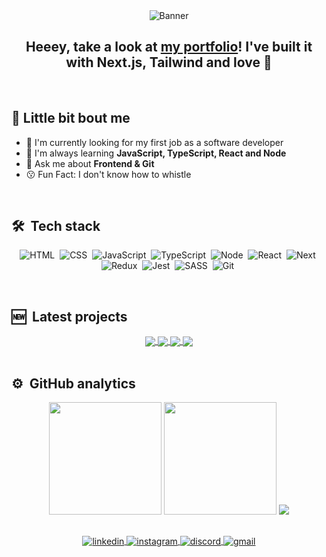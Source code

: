 <div align="center">
  <img src="https://s4.gifyu.com/images/header90cc259c66c0bf76.gif" alt="Banner">
  
  <h2>Heeey, take a look at <a href="https://github.com/acn3to/portfolio">my portfolio</a>! I've built it with Next.js, Tailwind and love 💙</h2>
</div>

<br>

## 💫 Little bit bout me

- 🔭 I'm currently looking for my first job as a software developer
- 🌱 I'm always learning **JavaScript, TypeScript, React and Node**
- 💬 Ask me about **Frontend & Git**
- 😗 Fun Fact: I don't know how to whistle

<br>

## 🛠 &nbsp;Tech stack

<div align="center">

![HTML](https://img.shields.io/badge/-HTML-05122A?style=flat&logo=HTML5)&nbsp;
![CSS](https://img.shields.io/badge/-CSS-05122A?style=flat&logo=CSS3&logoColor=1572B6)&nbsp;
![JavaScript](https://img.shields.io/badge/-JavaScript-05122A?style=flat&logo=javascript)&nbsp;
![TypeScript](https://img.shields.io/badge/-Typescript-05122A?style=flat&logo=typescript)&nbsp;
![Node](https://img.shields.io/badge/-Node-05122A?style=flat&logo=node.js)&nbsp;
![React](https://img.shields.io/badge/-React-05122A?style=flat&logo=react)&nbsp;
![Next](https://img.shields.io/badge/-Next-05122A?style=flat&logo=next.js)&nbsp;
![Redux](https://img.shields.io/badge/-Redux-05122A?style=flat&logo=redux&logoColor=800080)&nbsp;
![Jest](https://img.shields.io/badge/-Jest-05122A?style=flat&logo=jest&logoColor=FFC0CB)&nbsp;
![SASS](https://img.shields.io/badge/-Sass-05122A?style=flat&logo=Sass&logoColor=1572B6)&nbsp;
![Git](https://img.shields.io/badge/-Git-05122A?style=flat&logo=git)&nbsp;

</div>

<br>

## 🆕 &nbsp;Latest projects

<div align="center">
  <a href="https://github.com/acn3to/portfolio">
  <img align="center" src="https://github-readme-stats.vercel.app/api/pin/?username=acn3to&repo=portfolio&theme=midnight-purple" />
  </a>
  <a href="https://github.com/acn3to/cerve-shop">
  <img align="center" src="https://github-readme-stats.vercel.app/api/pin/?username=acn3to&repo=cerve-shop&theme=midnight-purple" />
  </a>
  <a href="https://github.com/acn3to/study-timer">
  <img align="center" src="https://github-readme-stats.vercel.app/api/pin/?username=acn3to&repo=study-timer&theme=midnight-purple" />
  </a>
  <a href="https://github.com/acn3to/negotiations-form">
  <img align="center" src="https://github-readme-stats.vercel.app/api/pin/?username=acn3to&repo=negotiations-form&theme=midnight-purple" />
  </a>
</div>

<br>

## ⚙️ &nbsp;GitHub analytics

<div align="center">

<div align="center">
  <img height="180em" src="https://github-readme-stats.vercel.app/api?username=acn3to&show_icons=true&theme=midnight-purple&include_all_commits=true&count_private=true"/>
  <img height="180em" src="https://github-readme-stats.vercel.app/api/top-langs/?username=acn3to&layout=compact&langs_count=7&theme=midnight-purple"/>
  <img src="https://github-readme-streak-stats.herokuapp.com/?user=acn3to&theme=midnight-purple">
</div>
 
##

<div align="center">
  <a href="https://www.linkedin.com/in/arnaldo-n3to/" target="_blank">
    <img align="center" src="https://img.shields.io/badge/-Arnaldo%20Neto-05122A?style=flat&logo=linkedin" alt="linkedin"/>
  </a>
  <a href="https://www.instagram.com/acn3to/" target="_blank">
    <img align="center" src="https://img.shields.io/badge/-arnaldo.neto-05122A?style=flat&logo=instagram" alt="instagram"/>
  </a>
  <a href="https://discordapp.com/users/366398902846619649/" target="_blank">
    <img align="center" src="https://img.shields.io/badge/-Arnaldo.Neto-05122A?style=flat&logo=discord" alt="discord"/>
  </a>
  <a href="mailto:costanetoow@gmail.com" target="_blank">
    <img align="center" src="https://img.shields.io/badge/-costanetoow@gmail.com-05122A?style=flat&logo=gmail" alt="gmail"/> 
  </a>
</div>
